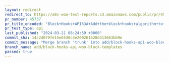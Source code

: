 ```yaml
---
layout: redirect
redirect_to: https://a8c-woo-test-reports.s3.amazonaws.com/public/pr/45737/api/index.html
pr_number: 45737
pr_title_encoded: "Block+Hooks+API%3A+Add+the+block+hooks+algorithm+to+Woo+templates"
pr_test_type: api
last_published: "2024-03-21 08:24:59 +0000"
commit_sha: 14c24070fe15e6530c4e200261628d313663bb9e
commit_message: "Merge branch 'trunk' into add/block-hooks-api-woo-block-templates"
branch_name: add/block-hooks-api-woo-block-templates
passed: true
---
```

